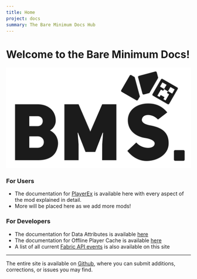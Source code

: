 ```yaml
---
title: Home
project: docs
summary: The Bare Minimum Docs Hub
---
```


# Welcome to the Bare Minimum Docs!

![bare minimum banner](assets/bmheader1.png)

### For Users

- The documentation for [PlayerEx](playerex/home.md) is available here with every aspect of the mod explained in detail.
- More will be placed here as we add more mods!

### For Developers

- The documentation for Data Attributes is available [here](data-attributes/home.md)
- The documentation for Offline Player Cache is available [here](opc/home.md)
- A list of all current [Fabric API events](fabric-events.md) is also available on this site

***

The entire site is available on [Github](https://github.com/BareMinimumStudios/Bare-Minimum-Docs), where you can submit additions, corrections, or issues you may find.